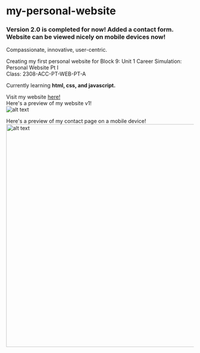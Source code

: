 # my-personal-website
### Version 2.0 is completed for now! Added a contact form. Website can be viewed nicely on mobile devices now!

Compassionate, innovative, user-centric.

Creating my first personal website for Block 9: Unit 1 Career Simulation: Personal Website Pt I <br>
Class: 2308-ACC-PT-WEB-PT-A

Currently learning **html, css, and javascript.**

Visit my website [here!](https://jaysirit-org.github.io/my-personal-website/index.html) <br>
Here's a preview of my website v1! <br>
![alt text](https://i.imgur.com/i0dLZ3E.jpg)

Here's a preview of my contact page on a mobile device! <br>
<img src="https://i.imgur.com/541jOZX.jpg" alt="alt text" height="600" />